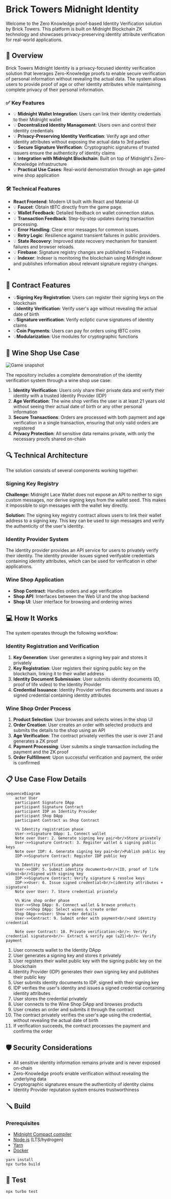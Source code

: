 # Brick Towers Midnight Identity

Welcome to the Zero Knowledge proof-based Identity Verification solution by Brick Towers.
This platform is built on Midnight Blockchain ZK technology and showcases privacy-preserving identity attribute verification for real-world applications.

## 📖 Overview

Brick Towers Midnight Identity is a privacy-focused identity verification solution that leverages Zero-Knowledge proofs to enable secure verification of personal information without revealing the actual data.
The system allows users to provide proof of age or other identity attributes while maintaining complete privacy of their personal information.

### ✅ Key Features

- 💡 **Midnight Wallet Integration**: Users can link their identity credentials to their Midnight wallet
- 💡 **Decentralized Identity Management**: Users own and control their identity credentials
- 💡 **Privacy-Preserving Identity Verification**: Verify age and other identity attributes without exposing the actual data to 3rd parties
- 💡 **Secure Signature Verification**: Cryptographic signatures of trusted issuers ensure the authenticity of identity claims
- 💡 **Integration with Midnight Blockchain**: Built on top of Midnight's Zero-Knowledge infrastructure
- 💡 **Practical Use Cases**: Real-world demonstration through an age-gated wine shop application

### 🛠 Technical Features

- **React Frontend**: Modern UI built with React and Material-UI
- 💡 **Faucet**: Obtain tBTC directly from the game page.
- 💡 **Wallet Feedback**: Detailed feedback on wallet connection status.
- 💡 **Transaction Feedback**: Step-by-step updates during transaction processing.
- 💡 **Error Handling**: Clear error messages for common issues.
- 💡 **Retry Logic**: Resilience against transient failures in public providers.
- 💡 **State Recovery**: Improved state recovery mechanism for transient failures and browser reloads.
- 💡 **Firebase**: Signature registry changes are published to Firebase.
- 💡 **Indexer**: Indexer is monitoring the blockchain using Midnight indexer and publishes information about relevant signature registry changes.
-

## 📝 Contract Features

- 💡**Signing Key Registration**: Users can register their signing keys on the blockchain
- 💡**Identity Verification**: Verify user's age without revealing the actual date of birth
- 💡**Signature verification**: Verify ecliptic curve signatures of identity claims
- 💡**Coin Payments**: Users can pay for orders using tBTC coins
- 💡**Modularization**: Use modules for cryptographic functions

## 🍷 Wine Shop Use Case

![Game snapshot](docs/screenshot.png)

The repository includes a complete demonstration of the identity verification system through a wine shop use case:

1. **Identity Verification**: Users only share their private data and verify their identity with a trusted Identity Provider (IDP)
2. **Age Verification**: The wine shop verifies the user is at least 21 years old without seeing their actual date of birth or any other personal information
3. **Secure Transactions**: Orders are processed with both payment and age verification in a single transaction, ensuring that only valid orders are registered
4. **Privacy Protection**: All sensitive data remains private, with only the necessary proofs shared on-chain

## 🔍 Technical Architecture

The solution consists of several components working together:

### Signing Key Registry

**Challenge:** Midnight Lace Wallet does not expose an API to neither to sign custom messages, nor derive signing keys from the wallet seed. This makes it impossible to sign messages with the wallet key directly.

**Solution:** The signing key registry contract allows users to link their wallet address to a signing key. This key can be used to sign messages and verify the authenticity of the user's identity.

### Identity Provider System

The identity provider provides an API service for users to privately verify their identity.
The identity provider issues signed verifyable credentials containing identity attributes, which can be used for verification in other applications.

### Wine Shop Application

- **Shop Contract**: Handles orders and age verification
- **Shop API**: Interfaces between the Web UI and the shop backend
- **Shop UI**: User interface for browsing and ordering wines

## 💻 How It Works

The system operates through the following workflow:

### Identity Registration and Verification

1. **Key Generation**: User generates a signing key pair and stores it privately
2. **Key Registration**: User registers their signing public key on the blockchain, linking it to their wallet address
3. **Identity Document Submission**: User submits identity documents (ID, proof of life video) to the Identity Provider
4. **Credential Issuance**: Identity Provider verifies documents and issues a signed credential containing identity attributes

### Wine Shop Order Process

1. **Product Selection**: User browses and selects wines in the shop UI
2. **Order Creation**: User creates an order with selected products and submits the details to the shop using an API
3. **Age Verification**: The contract privately verifies the user is over 21 and generates a ZK proof
4. **Payment Processing**: User submits a single transaction including the payment and the ZK proof
5. **Order Fulfillment**: Upon successful verification and payment, the order is confirmed

## 📋 Use Case Flow Details

```mermaid
sequenceDiagram
    actor User
    participant Signature DApp
    participant Signature Contract
    participant IDP as Identity Provider
    participant Shop DApp
    participant Contract as Shop Contract

    %% Identity registration phase
    User->>Signature DApp: 1. Connect wallet
    Note over User: 2. Generate signing key pair<br/>Store privately
    User->>Signature Contract: 3. Register wallet & signing public keys
    Note over IDP: 4. Generate signing key pair<br/>Publish public key
    IDP->>Signature Contract: Register IDP public key

    %% Identity verification phase
    User->>IDP: 5. Submit identity documents<br/>(ID, proof of life video)<br/>Signed with signing key
    IDP->>Signature Contract: Verify signature & resolve keys
    IDP->>User: 6. Issue signed credential<br/>(identity attributes + signature)
    Note over User: 7. Store credential privately

    %% Wine shop order phase
    User->>Shop DApp: 8. Connect wallet & browse products
    User->>Shop DApp: Select wines & create order
    Shop DApp->>User: Show order details
    User->>Contract: 9. Submit order with payment<br/>and identity credential

    Note over Contract: 10. Private verification:<br/>- Verify credential signature<br/>- Extract & verify age (≥21)<br/>- Verify payment
```

1. User connects wallet to the Identity DApp
2. User generates a signing key and stores it privately
3. User registers their wallet public key with the signing public key on the blockchain
4. Identity Provider (IDP) generates their own signing key and publishes their public key
5. User submits identity documents to IDP, signed with their signing key
6. IDP verifies the user's identity and issues a signed credential containing identity attributes
7. User stores the credential privately
8. User connects to the Wine Shop DApp and browses products
9. User creates an order and submits it through the contract
10. The contract privately verifies the user's age using the credential, without revealing the actual date of birth
11. If verification succeeds, the contract processes the payment and confirms the order

## 🛡️ Security Considerations

- All sensitive identity information remains private and is never exposed on-chain
- Zero-Knowledge proofs enable verification without revealing the underlying data
- Cryptographic signatures ensure the authenticity of identity claims
- Identity Provider reputation system ensures trustworthiness

## 🪛 Build

### Prerequisites

- [Midnight Compact compiler](https://docs.midnight.network/develop/tutorial/building/prereqs#midnight-compact-compiler)
- [Node.js](https://nodejs.org/en/download/) (LTS/hydrogen)
- [Yarn](https://yarnpkg.com/getting-started/install)
- [Docker](https://docs.docker.com/get-docker/)

```
yarn install
npx turbo build
```

## 🧪 Test

```
npx turbo test
```

